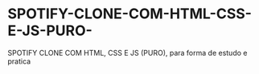 # SPOTIFY-CLONE-COM-HTML-CSS-E-JS-PURO-
SPOTIFY CLONE COM HTML, CSS E JS (PURO), para forma de estudo e pratica 
